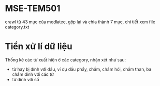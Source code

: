 # MSE-TEM501

crawl từ 43 mục của medlatec, gộp lại và chia thành 7 mục, chi tiết xem file category.txt

# Tiền xử lí dữ liệu
Thống kê các từ xuất hiện ở các category, nhận xét như sau:
- từ hay bị dính với dấu, ví dụ dấu phẩy, chấm, chấm hỏi, chấm than, ba chấm  dính với các từ
- từ dính với số




